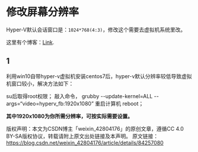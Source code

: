 # 修改屏幕分辨率

Hyper-V默认会话窗口是：`1024*768(4:3)`，修改这个需要去虚拟机系统里改。

这里有个博客：[Link](https://blog.csdn.net/weixin_42804176/article/details/84257080).



## 1

利用win10自带hyper-v虚拟机安装centos7后，hyper-v默认分辨率较低导致虚拟机窗口较小，解决方法如下：

su后取得root权限；
敲入命令， grubby --update-kernel=ALL --args=“video=hyperv_fb:1920x1080”
重启计算机 reboot；

**其中1920x1080为你所需分辨率，可按实际需要设置。**

版权声明：本文为CSDN博主「weixin_42804176」的原创文章，遵循CC 4.0 BY-SA版权协议，转载请附上原文出处链接及本声明。
原文链接：https://blog.csdn.net/weixin_42804176/article/details/84257080

